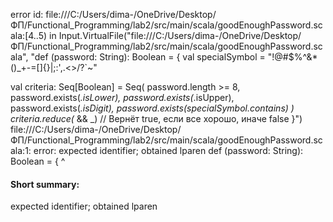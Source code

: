error id: file:///C:/Users/dima-/OneDrive/Desktop/ФП/Functional_Programming/lab2/src/main/scala/goodEnoughPassword.scala:[4..5) in Input.VirtualFile("file:///C:/Users/dima-/OneDrive/Desktop/ФП/Functional_Programming/lab2/src/main/scala/goodEnoughPassword.scala", "def (password: String): Boolean = {
  val specialSymbol = "!@#$%^&*()_+-=[]{}|;:',.<>/?`~"

  val criteria: Seq[Boolean] = Seq(
    password.length >= 8,
    password.exists(_.isLower),
    password.exists(_.isUpper),
    password.exists(_.isDigit),
    password.exists(specialSymbol.contains)
  )
  criteria.reduce(_ && _) // Вернёт true, если все хорошо, иначе false
}")
file:///C:/Users/dima-/OneDrive/Desktop/ФП/Functional_Programming/lab2/src/main/scala/goodEnoughPassword.scala:1: error: expected identifier; obtained lparen
def (password: String): Boolean = {
    ^
#### Short summary: 

expected identifier; obtained lparen